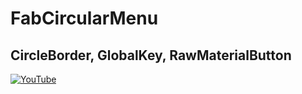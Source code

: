 # FabCircularMenu
## CircleBorder, GlobalKey, RawMaterialButton


[![YouTube](https://img.youtube.com/vi/NqfyHpyo3IQ/0.jpg)](https://youtu.be/NqfyHpyo3IQ "FabCircularMenu | CircleBorder, GlobalKey, RawMaterialButton")

